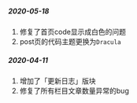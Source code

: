 ##### 2020-05-18

1. 修复了首页code显示成白色的问题
2. post页的代码主题更换为``Dracula``

##### 2020-04-11

1. 增加了「更新日志」版块
2. 修复了所有栏目文章数量异常的bug